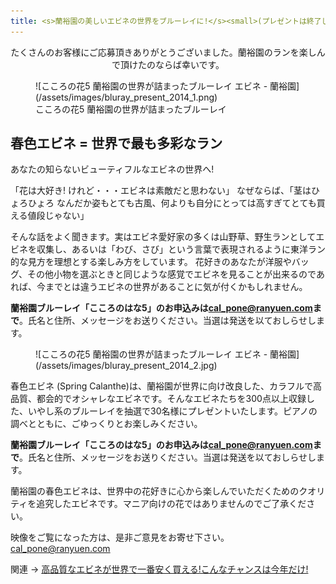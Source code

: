 ```yaml
---
title: <s>蘭裕園の美しいエビネの世界をブルーレイに!</s><small>(プレゼントは終了しました)</small>
---
```

<div style="text-align: center;">たくさんのお客様にご応募頂きありがとうございました。蘭裕園のランを楽しんで頂けたのならば幸いです。</div>

<figure>
  ![こころの花5 蘭裕園の世界が詰まったブルーレイ エビネ - 蘭裕園](/assets/images/bluray_present_2014_1.png)
    <figcaption>こころの花5 蘭裕園の世界が詰まったブルーレイ</figcaption>
</figure>

<span class="green">春色エビネ</span> = 世界で最も多彩なラン
--
あなたの知らない<span class="red">ビューティフル</span>なエビネの世界へ!

「花は大好き! けれど・・・エビネは素敵だと思わない」 なぜならば、「茎はひょろひょろ なんだか姿もとても古風、何よりも自分にとっては高すぎてとても買える値段じゃない」

そんな話をよく聞きます。実はエビネ愛好家の多くは山野草、野生ランとしてエビネを収集し、あるいは「わび、さび」という言葉で表現されるように東洋ラン的な見方を理想とする楽しみ方をしています。 花好きのあなたが洋服やバッグ、その他小物を選ぶときと同じような感覚でエビネを見ることが出来るのであれば、今までとは違うエビネの世界があることに気が付くかもしれません。

**蘭裕園ブルーレイ「こころのはな5」のお申込みは[cal_pone@ranyuen.com](mailto:cal_pone@ranyuen.com)まで**。氏名と住所、メッセージをお送りください。当選は発送を以ておしらせします。

<figure>
    ![こころの花5 蘭裕園の世界が詰まったブルーレイ エビネ - 蘭裕園](/assets/images/bluray_present_2014_2.jpg)
</figure>

<span class="green">春色エビネ (Spring Calanthe)</span>は、蘭裕園が世界に向け改良した、カラフルで高品質、都会的でオシャレなエビネです。そんなエビネたちを300点以上収録した、いやし系のブルーレイを抽選で30名様にプレゼントいたします。ピアノの調べとともに、ごゆっくりとお楽しみください。

**蘭裕園ブルーレイ「こころのはな5」のお申込みは[cal_pone@ranyuen.com](mailto:cal_pone@ranyuen.com)まで**。氏名と住所、メッセージをお送りください。当選は発送を以ておしらせします。

蘭裕園の春色エビネは、世界中の花好きに心から楽しんでいただくためのクオリティを追究したエビネです。マニア向けの花ではありませんのでご了承ください。

映像をご覧になった方は、是非ご意見をお寄せ下さい。[cal_pone@ranyuen.com](mailto:cal_pone@ranyuen.com)

関連 →  [高品質なエビネが世界で一番安く買える!こんなチャンスは今年だけ!](/news/calanthe_fair_2014)
